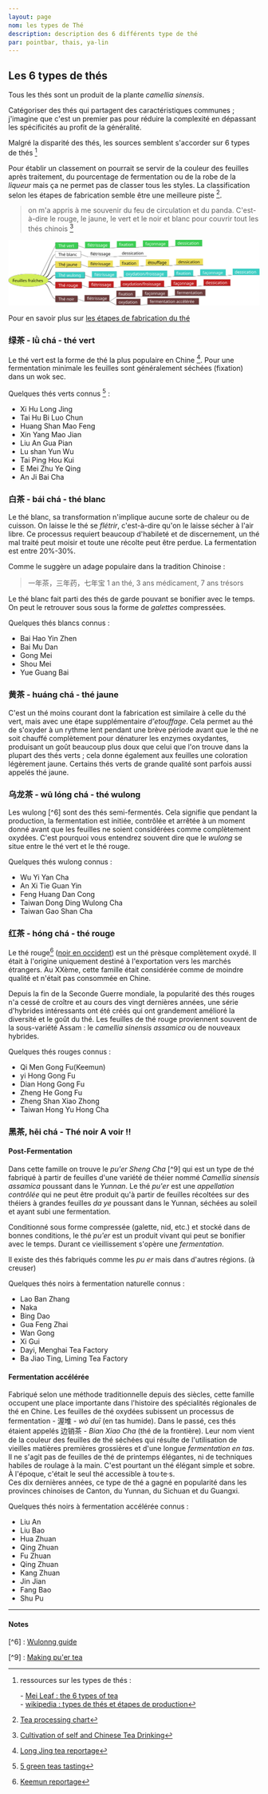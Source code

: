 ```yaml
---
layout: page
nom: les types de Thé
description: description des 6 différents type de thé
par: pointbar, thais, ya-lin
---
```


## Les 6 types de thés

Tous les thés sont un produit de la plante _camellia sinensis_.  

Catégoriser des thés qui partagent des caractéristiques communes ; j'imagine que c'est un premier pas pour réduire la complexité en dépassant les spécificités au profit de la généralité.  
  
Malgré la disparité des thés, les sources semblent s'accorder sur 6 types de thés [^1]  
  
Pour établir un classement on pourrait se servir de la couleur des feuilles après traitement, du pourcentage de fermentation ou de la robe de la _liqueur_ mais ça ne permet pas de classer tous les styles. La classification selon les étapes de fabrication semble être une meilleure piste [^2].

> on m'a appris à me souvenir du feu de circulation et du panda. C'est-à-dire le rouge, le jaune, le vert et le noir et blanc pour couvrir tout les thés chinois [^10]

![types de thés](./media/types-de-the.svg)

Pour en savoir plus sur [les étapes de fabrication du thé](./processus-de-fabrication)

### 绿茶 - lǜ chá - thé vert

Le thé vert est la forme de thé la plus populaire en Chine [^3]. Pour une fermentation minimale les feuilles sont généralement séchées (fixation) dans un wok sec.  

Quelques thés verts connus [^4] :

- Xi Hu Long Jing
- Tai Hu Bi Luo Chun
- Huang Shan Mao Feng
- Xin Yang Mao Jian
- Liu An Gua Pian
- Lu shan Yun Wu
- Tai Ping Hou Kui
- E Mei Zhu Ye Qing
- An Ji Bai Cha


### 白茶 - bái chá - thé blanc

Le thé blanc, sa transformation n'implique aucune sorte de chaleur ou de cuisson. On laisse le thé se _flétrir_, c'est-à-dire qu'on le laisse sécher à l'air libre. Ce processus requiert beaucoup d'habileté et de discernement, un thé mal traité peut moisir et toute une récolte peut être perdue. La fermentation est entre 20%-30%.  

Comme le suggère un adage populaire dans la tradition Chinoise :
> 一年茶，三年药，七年宝
> 1 an thé, 3 ans médicament, 7 ans trésors

Le thé blanc fait parti des thés de garde pouvant se bonifier avec le temps.
On peut le retrouver sous sous la forme de _galettes_ compressées.

Quelques thés blancs connus :

- Bai Hao Yin Zhen
- Bai Mu Dan
- Gong Mei
- Shou Mei
- Yue Guang Bai


### 黄茶 - huáng chá - thé jaune

C'est un thé moins courant dont la fabrication  est similaire à celle du thé vert, mais avec une étape supplémentaire _d'etouffage_. Cela permet au thé de s'oxyder à un rythme lent pendant une brève période avant que le thé ne soit chauffé complètement pour dénaturer les enzymes oxydantes, produisant un goût beaucoup plus doux que celui que l'on trouve dans la plupart des thés verts ; cela donne également aux feuilles une coloration légèrement jaune. Certains thés verts de grande qualité sont parfois aussi appelés thé jaune.

### 乌龙茶 - wū lóng chá - thé wulong

Les wulong [^6] sont des thés semi-fermentés. Cela signifie que pendant la production, la fermentation est initiée, contrôlée et arrêtée à un moment donné avant que les feuilles ne soient considérées comme complètement oxydées. C'est pourquoi vous entendrez souvent dire que le _wulong_ se situe entre le thé vert et le thé rouge.

Quelques thés wulong connus :

- Wu Yi Yan Cha
- An Xi Tie Guan Yin
- Feng Huang Dan Cong
- Taiwan Dong Ding Wulong Cha
- Taiwan Gao Shan Cha

### 红茶 - hóng chá - thé rouge

Le thé rouge[^8] ([noir en occident](/le-rouge-ou-le-noir)) est un thé prèsque complètement oxydé. Il était à l'origine uniquement destiné à l'exportation vers les marchés étrangers. Au XXème, cette famille était considérée comme de moindre qualité et n'était pas consommée en Chine.  

Depuis la fin de la Seconde Guerre mondiale, la popularité des thés rouges n'a cessé de croître et au cours des vingt dernières années, une série d'hybrides intéressants ont été créés qui ont grandement amélioré la diversité et le goût du thé. Les feuilles de thé rouge proviennent souvent de la sous-variété Assam : le _camellia sinensis assamica_ ou de nouveaux hybrides.

Quelques thés rouges connus :

- Qi Men Gong Fu(Keemun)
- yi Hong Gong Fu
- Dian Hong Gong Fu
- Zheng He Gong Fu 
- Zheng Shan Xiao Zhong
- Taiwan Hong Yu Hong Cha



### 黑茶, hēi chá - Thé noir   A voir !!

#### Post-Fermentation 

Dans cette famille on trouve le _pu'er Sheng Cha_ [^9] qui est un type de thé fabriqué à partir de feuilles d'une variété de théier nommé _Camellia sinensis assamica_ poussant dans le _Yunnan_. Le thé _pu'er_ est une _appellation contrôlée_ qui ne peut être produit qu'à partir de feuilles récoltées sur des théiers à grandes feuilles _da ye_ poussant dans le Yunnan, séchées au soleil et ayant subi une fermentation.

Conditionné sous forme compressée (galette, nid, etc.) et stocké dans de bonnes conditions, le thé _pu'er_ est un produit vivant qui peut se bonifier avec le temps. Durant ce vieillissement s'opère une _fermentation_.  

Il existe des thés fabriqués comme les _pu er_ mais dans d'autres régions. (à creuser)

Quelques thés noirs à fermentation naturelle connus :

- Lao Ban Zhang
- Naka
- Bing Dao
- Gua Feng Zhai
- Wan Gong
- Xi Gui
- Dayi, Menghai Tea Factory
- Ba Jiao Ting, Liming Tea Factory

#### Fermentation accélérée

Fabriqué selon une méthode traditionnelle depuis des siècles, cette famille occupent une place importante dans l'histoire des spécialités régionales de thé en Chine. Les feuilles de thé oxydées subissent un processus de fermentation - 渥堆 - _wò duī_ (en tas humide). Dans le passé, ces thés étaient appelés 边销茶 - _Bian Xiao Cha_ (thé de la frontière). Leur nom vient de la couleur des feuilles de thé séchées qui résulte de l'utilisation de vieilles matières premières grossières et d'une longue _fermentation en tas_. Il ne s'agit pas de feuilles de thé de printemps élégantes, ni de techniques habiles de roulage à la main. C'est pourtant un thé élégant simple et sobre. À l'époque, c'était le seul thé accessible à tou·te·s.  
Ces dix dernières années, ce type de thé a gagné en popularité dans les provinces chinoises de Canton, du Yunnan, du Sichuan et du Guangxi.

Quelques thés noirs à fermentation accélérée connus :

- Liu An
- Liu Bao
- Hua Zhuan
- Qing Zhuan
- Fu Zhuan
- Qing Zhuan
- Kang Zhuan
- Jin Jian
- Fang Bao
- Shu Pu

---
#### Notes

[^1]: ressources sur les types de thés :

    \- [Mei Leaf : the 6 types of tea](https://invidio.us/watch?v=EUuw5rqWkZU)  
    \- [wikipedia : types de thés et étapes de production](https://fr.wikipedia.org/wiki/Th%C3%A9#Types_de_th%C3%A9_et_%C3%A9tapes_de_production)

[^2]: [Tea processing chart](https://teaepicure.com/tea-processing-chart/)

[^3]: [Long Jing tea reportage](https://invidio.us/watch?v=7DmnpLY-V68)

[^4]: [5 green teas tasting](https://invidio.us/watch?v=0-H15W3g-ig)

[^5]: [White tea reportage](https://invidio.us/watch?v=GtDSfYq4sPg)

[^6] : [Wulonng guide](https://teaepicure.com/oolong-tea-guide)

[^7]: vidéos reportage

    \- [Tie Guan Yin](https://invidio.us/watch?v=CS-KCBmY2pA)  
    \- [Dan Cong](https://invidio.us/watch?v=jXYFbWHHRXs)

[^8]: [Keemun reportage](https://invidio.us/watch?v=kk7fA1-t7YA)

[^9] : [Making pu'er tea](https://invidio.us/d2BekCvAZqM)

[^10]: [Cultivation of self and Chinese Tea Drinking](https://medium.com/@karen.tsui/cultivation-of-self-and-chinese-tea-drinking-491b5028cde0)
